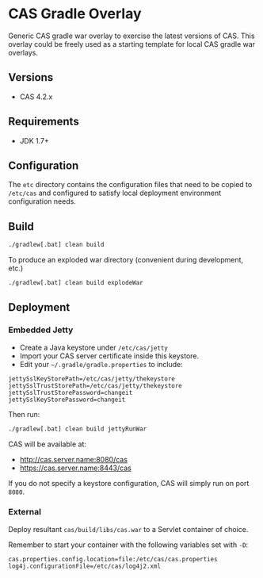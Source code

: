 CAS Gradle Overlay
============================
Generic CAS gradle war overlay to exercise the latest versions of CAS. This overlay could be freely used as a starting template for local 
CAS gradle war overlays. 

## Versions

* CAS 4.2.x

## Requirements

* JDK 1.7+

## Configuration

The `etc` directory contains the configuration files that need to be copied to `/etc/cas` 
and configured to satisfy local deployment environment configuration needs.

## Build

```bash
./gradlew[.bat] clean build
```

To produce an exploded war directory (convenient during development, etc.)

```bash
./gradlew[.bat] clean build explodeWar
```

## Deployment

### Embedded Jetty

- Create a Java keystore under `/etc/cas/jetty`
- Import your CAS server certificate inside this keystore.
- Edit your `~/.gradle/gradle.properties` to include:

```properties
jettySslKeyStorePath=/etc/cas/jetty/thekeystore
jettySslTrustStorePath=/etc/cas/jetty/thekeystore
jettySslTrustStorePassword=changeit
jettySslKeyStorePassword=changeit
```

Then run:

```bash
./gradlew[.bat] clean build jettyRunWar 
```

CAS will be available at:

- http://cas.server.name:8080/cas
- https://cas.server.name:8443/cas

If you do not specify a keystore configuration, CAS will simply run on port `8080`.

### External

Deploy resultant `cas/build/libs/cas.war` to a Servlet container of choice.

Remember to start your container with the following variables set with `-D`:

```properties
cas.properties.config.location=file:/etc/cas/cas.properties
log4j.configurationFile=/etc/cas/log4j2.xml
```
